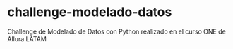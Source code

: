 # challenge-modelado-datos
Challenge de Modelado de Datos con Python realizado en el curso ONE de Allura LATAM

